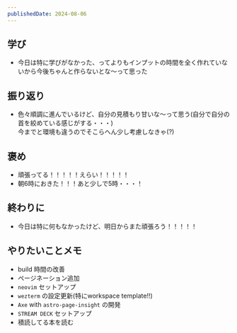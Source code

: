 ```yaml
---
publishedDate: 2024-08-06
---
```


## 学び
- 今日は特に学びがなかった、ってよりもインプットの時間を全く作れていないから今後ちゃんと作らないとな〜って思った

## 振り返り
- 色々順調に進んでいるけど、自分の見積もり甘いな〜って思う(自分で自分の首を絞めている感じがする・・・)  
今までと環境も違うのでそこらへん少し考慮しなきゃ(?)

## 褒め
- 頑張ってる！！！！！えらい！！！！！
- 朝6時におきた！！！あと少しで5時・・・！

## 終わりに
- 今日は特に何もなかったけど、明日からまた頑張ろう！！！！！

## やりたいことメモ
- build 時間の改善
- ページネーション追加
- `neovim` セットアップ
- `wezterm` の設定更新(特にworkspace template!!)
- `Axe` with `astro-page-insight` の開発
- `STREAM DECK` セットアップ
- 積読してる本を読む
